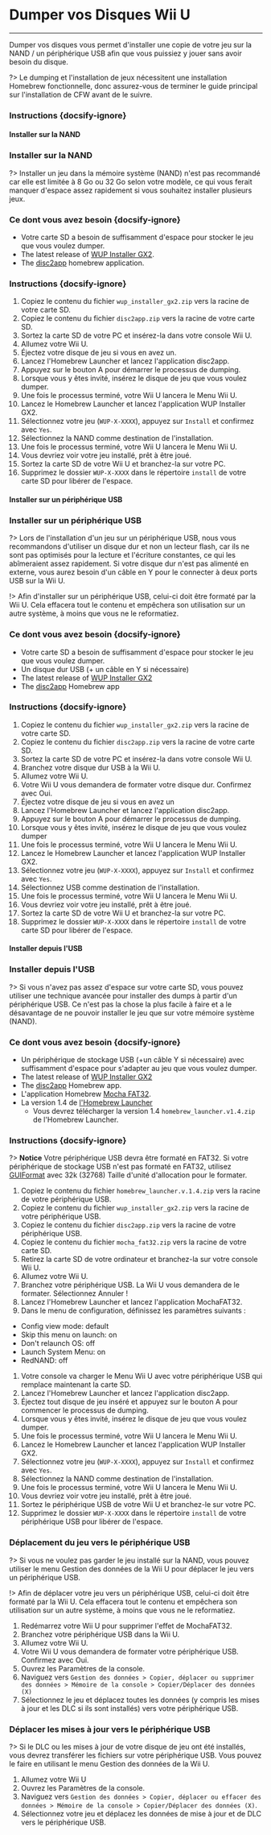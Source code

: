 # Dumper vos Disques Wii U
---
Dumper vos disques vous permet d'installer une copie de votre jeu sur la NAND / un périphérique USB afin que vous puissiez y jouer sans avoir besoin du disque.

?> Le dumping et l'installation de jeux nécessitent une installation Homebrew fonctionnelle, donc assurez-vous de terminer le guide principal sur l'installation de CFW avant de le suivre.

### Instructions {docsify-ignore}

<!-- tabs:start -->

#### **Installer sur la NAND**

### Installer sur la NAND

?> Installer un jeu dans la mémoire système (NAND) n'est pas recommandé car elle est limitée à 8 Go ou 32 Go selon votre modèle, ce qui vous ferait manquer d'espace assez rapidement si vous souhaitez installer plusieurs jeux.

### Ce dont vous avez besoin {docsify-ignore}

- Votre carte SD a besoin de suffisamment d'espace pour stocker le jeu que vous voulez dumper.
- The latest release of [WUP Installer GX2](https://wiiubru.com/appstore/zips/wup_installer_gx2.zip).
- The [disc2app](https://www.wiiubru.com/appstore/zips/disc2app.zip) homebrew application.

### Instructions {docsify-ignore}

1. Copiez le contenu du fichier `wup_installer_gx2.zip` vers la racine de votre carte SD.
1. Copiez le contenu du fichier `disc2app.zip` vers la racine de votre carte SD.
1. Sortez la carte SD de votre PC et insérez-la dans votre console Wii U.
1. Allumez votre Wii U.
1. Éjectez votre disque de jeu si vous en avez un.
1. Lancez l'Homebrew Launcher et lancez l'application disc2app.
1. Appuyez sur le bouton A pour démarrer le processus de dumping.
1. Lorsque vous y êtes invité, insérez le disque de jeu que vous voulez dumper.
1. Une fois le processus terminé, votre Wii U lancera le Menu Wii U.
1. Lancez le Homebrew Launcher et lancez l'application WUP Installer GX2.
1. Sélectionnez votre jeu (`WUP-X-XXXX`), appuyez sur `Install` et confirmez avec `Yes`.
1. Sélectionnez la NAND comme destination de l'installation.
1. Une fois le processus terminé, votre Wii U lancera le Menu Wii U.
1. Vous devriez voir votre jeu installé, prêt à être joué.
1. Sortez la carte SD de votre Wii U et branchez-la sur votre PC.
1. Supprimez le dossier `WUP-X-XXXX` dans le répertoire `install` de votre carte SD pour libérer de l'espace.

#### **Installer sur un périphérique USB**

### Installer sur un périphérique USB

?> Lors de l'installation d'un jeu sur un périphérique USB, nous vous recommandons d'utiliser un disque dur et non un lecteur flash, car ils ne sont pas optimisés pour la lecture et l'écriture constantes, ce qui les abîmeraient assez rapidement. Si votre disque dur n'est pas alimenté en externe, vous aurez besoin d'un câble en Y pour le connecter à deux ports USB sur la Wii U.

!> Afin d'installer sur un périphérique USB, celui-ci doit être formaté par la Wii U. Cela effacera tout le contenu et empêchera son utilisation sur un autre système, à moins que vous ne le reformatiez.

### Ce dont vous avez besoin {docsify-ignore}

- Votre carte SD a besoin de suffisamment d'espace pour stocker le jeu que vous voulez dumper.
- Un disque dur USB (+ un câble en Y si nécessaire)
- The latest release of [WUP Installer GX2](https://wiiubru.com/appstore/zips/wup_installer_gx2.zip)
- The [disc2app](https://www.wiiubru.com/appstore/zips/disc2app.zip) Homebrew app

### Instructions {docsify-ignore}

1. Copiez le contenu du fichier `wup_installer_gx2.zip` vers la racine de votre carte SD.
1. Copiez le contenu du fichier `disc2app.zip` vers la racine de votre carte SD.
1. Sortez la carte SD de votre PC et insérez-la dans votre console Wii U.
1. Branchez votre disque dur USB à la Wii U.
1. Allumez votre Wii U.
1. Votre Wii U vous demandera de formater votre disque dur. Confirmez avec Oui.
1. Éjectez votre disque de jeu si vous en avez un
1. Lancez l'Homebrew Launcher et lancez l'application disc2app.
1. Appuyez sur le bouton A pour démarrer le processus de dumping.
1. Lorsque vous y êtes invité, insérez le disque de jeu que vous voulez dumper
1. Une fois le processus terminé, votre Wii U lancera le Menu Wii U.
1. Lancez le Homebrew Launcher et lancez l'application WUP Installer GX2.
1. Sélectionnez votre jeu (`WUP-X-XXXX`), appuyez sur `Install` et confirmez avec `Yes`.
1. Sélectionnez USB comme destination de l'installation.
1. Une fois le processus terminé, votre Wii U lancera le Menu Wii U.
1. Vous devriez voir votre jeu installé, prêt à être joué.
1. Sortez la carte SD de votre Wii U et branchez-la sur votre PC.
1. Supprimez le dossier `WUP-X-XXXX` dans le répertoire `install` de votre carte SD pour libérer de l'espace.

#### **Installer depuis l'USB**

### Installer depuis l'USB

?> Si vous n'avez pas assez d'espace sur votre carte SD, vous pouvez utiliser une technique avancée pour installer des dumps à partir d'un périphérique USB. Ce n'est pas la chose la plus facile à faire et a le désavantage de ne pouvoir installer le jeu que sur votre mémoire système (NAND).

### Ce dont vous avez besoin {docsify-ignore}

- Un périphérique de stockage USB (+un câble Y si nécessaire) avec suffisamment d'espace pour s'adapter au jeu que vous voulez dumper.
- The latest release of [WUP Installer GX2](https://wiiubru.com/appstore/zips/wup_installer_gx2.zip)
- The [disc2app](https://www.wiiubru.com/appstore/zips/disc2app.zip) Homebrew app.
- L'application Homebrew [Mocha FAT32](https://www.wiiubru.com/appstore/zips/mocha_fat32.zip).
- La version 1.4 de [l'Homebrew Launcher](https://github.com/dimok789/homebrew_launcher/releases/tag/1.4)
  - Vous devrez télécharger la version 1.4 `homebrew_launcher.v1.4.zip` de l'Homebrew Launcher.

### Instructions {docsify-ignore}

?> **Notice** Votre périphérique USB devra être formaté en FAT32. Si votre périphérique de stockage USB n'est pas formaté en FAT32, utilisez [GUIFormat](https://web.archive.org/web/20200930150014/http://www.ridgecrop.demon.co.uk/guiformat.exe) avec 32k (32768) Taille d'unité d'allocation pour le formater.

1. Copiez le contenu du fichier `homebrew_launcher.v.1.4.zip` vers la racine de votre périphérique USB.
1. Copiez le contenu du fichier `wup_installer_gx2.zip` vers la racine de votre périphérique USB.
1. Copiez le contenu du fichier `disc2app.zip` vers la racine de votre périphérique USB.
1. Copiez le contenu du fichier `mocha_fat32.zip` vers la racine de votre carte SD.
1. Retirez la carte SD de votre ordinateur et branchez-la sur votre console Wii U.
1. Allumez votre Wii U.
1. Branchez votre périphérique USB. La Wii U vous demandera de le formater. Sélectionnez Annuler !
1. Lancez l'Homebrew Launcher et lancez l'application MochaFAT32.
1. Dans le menu de configuration, définissez les paramètres suivants :
  - Config view mode: default
  - Skip this menu on launch: on
  - Don't relaunch OS: off
  - Launch System Menu: on
  - RedNAND: off
1. Votre console va charger le Menu Wii U avec votre périphérique USB qui remplace maintenant la carte SD.
1. Lancez l'Homebrew Launcher et lancez l'application disc2app.
1. Éjectez tout disque de jeu inséré et appuyez sur le bouton A pour commencer le processus de dumping.
1. Lorsque vous y êtes invité, insérez le disque de jeu que vous voulez dumper.
1. Une fois le processus terminé, votre Wii U lancera le Menu Wii U.
1. Lancez le Homebrew Launcher et lancez l'application WUP Installer GX2.
1. Sélectionnez votre jeu (`WUP-X-XXXX`), appuyez sur `Install` et confirmez avec `Yes`.
1. Sélectionnez la NAND comme destination de l'installation.
1. Une fois le processus terminé, votre Wii U lancera le Menu Wii U.
1. Vous devriez voir votre jeu installé, prêt à être joué.
1. Sortez le périphérique USB de votre Wii U et branchez-le sur votre PC.
2. Supprimez le dossier `WUP-X-XXXX` dans le répertoire `install` de votre périphérique USB pour libérer de l'espace.

<!-- tabs:end -->

### Déplacement du jeu vers le périphérique USB

?> Si vous ne voulez pas garder le jeu installé sur la NAND, vous pouvez utiliser le menu Gestion des données de la Wii U pour déplacer le jeu vers un périphérique USB.

!> Afin de déplacer votre jeu vers un périphérique USB, celui-ci doit être formaté par la Wii U. Cela effacera tout le contenu et empêchera son utilisation sur un autre système, à moins que vous ne le reformatiez.

1. Redémarrez votre Wii U pour supprimer l'effet de MochaFAT32.
1. Branchez votre périphérique USB dans la Wii U.
1. Allumez votre Wii U.
1. Votre Wii U vous demandera de formater votre périphérique USB. Confirmez avec Oui.
1. Ouvrez les Paramètres de la console.
1. Naviguez vers `Gestion des données > Copier, déplacer ou supprimer des données > Mémoire de la console > Copier/Déplacer des données (X)`
1. Sélectionnez le jeu et déplacez toutes les données (y compris les mises à jour et les DLC si ils sont installés) vers votre périphérique USB.

### Déplacer les mises à jour vers le périphérique USB

?> Si le DLC ou les mises à jour de votre disque de jeu ont été installés, vous devrez transférer les fichiers sur votre périphérique USB. Vous pouvez le faire en utilisant le menu Gestion des données de la Wii U.

1. Allumez votre Wii U
1. Ouvrez les Paramètres de la console.
1. Naviguez vers `Gestion des données > Copier, déplacer ou effacer des données > Mémoire de la console > Copier/Déplacer des données (X)`.
1. Sélectionnez votre jeu et déplacez les données de mise à jour et de DLC vers le périphérique USB.